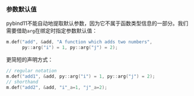 ### 参数默认值

pybind11不能自动地提取默认参数，因为它不属于函数类型信息的一部分。我们需要借助`arg`在绑定时指定参数默认值：
```c++
m.def("add", &add, "A function which adds two numbers",
      py::arg("i") = 1, py::arg("j") = 2);
```

更简短的声明方式：
```c++
// regular notation
m.def("add1", &add, py::arg("i") = 1, py::arg("j") = 2);
// shorthand
m.def("add2", &add, "i"_a=1, "j"_a=2);
```
